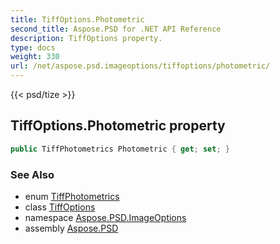 ```yaml
---
title: TiffOptions.Photometric
second_title: Aspose.PSD for .NET API Reference
description: TiffOptions property. 
type: docs
weight: 330
url: /net/aspose.psd.imageoptions/tiffoptions/photometric/
---
```

{{< psd/tize >}}
## TiffOptions.Photometric property

```csharp
public TiffPhotometrics Photometric { get; set; }
```

### See Also

* enum [TiffPhotometrics](../../../aspose.psd.fileformats.tiff.enums/tiffphotometrics/)
* class [TiffOptions](../)
* namespace [Aspose.PSD.ImageOptions](../../tiffoptions/)
* assembly [Aspose.PSD](../../../)


